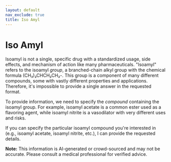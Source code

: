 ```yaml
---
layout: default
nav_exclude: true
title: Iso Amyl
---
```


# Iso Amyl

Isoamyl is not a single, specific drug with a standardized usage, side effects, and mechanism of action like many pharmaceuticals.  "Isoamyl" refers to the isoamyl *group*, a branched-chain alkyl group with the chemical formula (CH₃)₂CHCH₂CH₂-.  This group is a component of many different compounds, some with vastly different properties and applications.  Therefore, it's impossible to provide a single answer in the requested format.


To provide information, we need to specify the *compound* containing the isoamyl group.  For example, isoamyl acetate is a common ester used as a flavoring agent, while isoamyl nitrite is a vasodilator with very different uses and risks.


If you can specify the particular isoamyl compound you're interested in (e.g., isoamyl acetate, isoamyl nitrite, etc.), I can provide the requested details.


**Note:** This information is AI-generated or crowd-sourced and may not be accurate. Please consult a medical professional for verified advice.